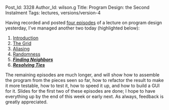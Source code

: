 Post_Id: 3328
Author_Id: wilson.g
Title: Program Design: the Second Instalment
Tags: lectures, versions/version-4

<p>Having recorded and posted <a href="{{root_path}}/blog/2010/05/program-design-the-first-third.html">four episodes</a> of a lecture on program design yesterday, I've managed another two today (highlighted below):</p>
<ol>
<li><a href="/4_0/invperc/intro.html">Introduction</a></li>
<li><a href="/4_0/invperc/grid.html">The Grid</a></li>
<li><a href="/4_0/invperc/aliasing.html">Aliasing</a></li>
<li><a href="/4_0/invperc/random.html">Randomness</a></li>
<li><em><strong><a href="/4_0/invperc/neighbors.html">Finding Neighbors</a></strong></em></li>
<li><em><strong><a href="/4_0/invperc/ties.html">Resolving Ties</a></strong></em></li>
</ol>
<p>The remaining episodes are much longer, and will show how to assemble the program from the pieces seen so far, how to refactor the result to make it more testable, how to test it, how to speed it up, and how to build a GUI for it.  Slides for the first two of these episodes are done; I hope to have everything up by the end of this week or early next. As always, feedback is greatly appreciated.</p>
